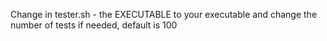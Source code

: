 Change in tester.sh - the EXECUTABLE to your executable
and change the number of tests if needed, default is 100